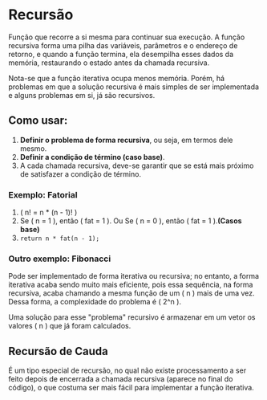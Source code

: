 # Recursão

Função que recorre a si mesma para continuar sua execução. A função recursiva forma uma pilha das variáveis, parâmetros e o endereço de retorno, e quando a função termina, ela desempilha esses dados da memória, restaurando o estado antes da chamada recursiva.

Nota-se que a função iterativa ocupa menos memória. Porém, há problemas em que a solução recursiva é mais simples de ser implementada e alguns problemas em si, já são recursivos.

## Como usar:
1. **Definir o problema de forma recursiva**, ou seja, em termos dele mesmo.
2. **Definir a condição de término (caso base)**.
3. A cada chamada recursiva, deve-se garantir que se está mais próximo de satisfazer a condição de término.

### Exemplo: Fatorial
  1. \( n! = n * (n - 1)! \)
  2. Se \( n = 1 \), então \( fat = 1 \). Ou Se \( n = 0 \), então \( fat = 1 \).**(Casos base)**
  3. `return n * fat(n - 1);`

### Outro exemplo: Fibonacci

Pode ser implementado de forma iterativa ou recursiva; no entanto, a forma iterativa acaba sendo muito mais eficiente, pois essa sequência, na forma recursiva, acaba chamando a mesma função de um \( n \) mais de uma vez. Dessa forma, a complexidade do problema é \( 2^n \). 

Uma solução para esse "problema" recursivo é armazenar em um vetor os valores \( n \) que já foram calculados.

## Recursão de Cauda

É um tipo especial de recursão, no qual não existe processamento a ser feito depois de encerrada a chamada recursiva (aparece no final do código), o que costuma ser mais fácil para implementar a função iterativa.

